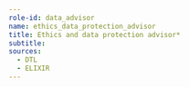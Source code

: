 ```yaml
---
role-id: data_advisor
name: ethics_data_protection_advisor
title: Ethics and data protection advisor*
subtitle: 
sources: 
  - DTL
  - ELIXIR
---
```

